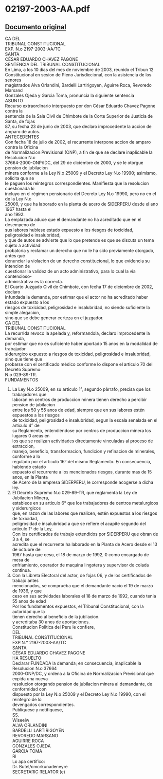 
02197-2003-AA.pdf
=================
  
[Documento original](https://tc.gob.pe/jurisprudencia/2004/02197-2003-AA.pdf)  
---  
CA DEL  
TRIBUNAL CONSTITUCIONAL  
EXP. N.o 2197-2003-AA/TC  
SANTA  
CÉSAR EDUARDO CHAVEZ PAGONE  
SENTENCIA DEL TRIBUNAL CONSTITUCIONAL  
En Lima, a los 10 dias del mes de noviembre de 2003, reunido el Tribun 12  
Constitucional en sesion de Pleno Jurisdiccional, con la asistencia de los senores  
magistrados Alva Orlandini, Bardelli Lartirigoyen, Aguirre Roca, Revoredo Marsand  
Gonzales Ojeda y Garcia Toma, pronuncia la siguiente sentencia  
ASUNTO  
Recurso extraordinario interpuesto por don César Eduardo Chavez Pagone contra la  
sentencia de la Sala Civil de Chimbote de la Corte Superior de Justicia de Santa, de fojas  
87, su fecha 23 de junio de 2003, que declaro improcedente la accion de amparo de autos.  
ANTECEDENTES  
Con fecha 18 de julio de 2002, el recurrente interpone accion de amparo contra la Oficina  
de Normalizacion Previsional (ONP), a fin de que se declare inaplicable la Resolucion N.o  
37664-2000-ONP/IDC, del 29 de diciembre de 2000, y se le otorgue pension de jubilacion  
minera conforme a la Ley N.o 25009 y el Decreto Ley N.o 19990; asimismo, solicita que se  
le paguen los reintegros correspondientes. Manifiesta que la resolucion cuestionada lo  
incluyo en el régimen pensionario del Decreto Ley N.o 19990, pero no en el de la Ley N.o  
25009, y que ha laborado en la planta de acero de SIDERPERU desde el ano 1967 hasta el  
ano 1992.  
La emplazada aduce que el demandante no ha acreditado que en el desempeno de  
sus labores hubiese estado expuesto a los riesgos de toxicidad, peligrosidad e insalubridad,  
y que de autos se advierte que lo que pretende es que se discuta un tema sujeto a actividad  
probatoria y reclamar un derecho que no le ha sido previamente otorgado, antes que  
denunciar la violacion de un derecho constitucional, lo que evidencia su intencion de  
cuestionar la validez de un acto administrativo, para lo cual la via contencioso-  
administrativa es la correcta.  
El Cuarto Juzgado Civil de Chimbote, con fecha 17 de diciembre de 2002, declaro  
infundada la demanda, por estimar que el actor no ha acreditado haber estado expuesto a los  
riesgos de toxicidad, peligrosidad e insalubridad, no siendo suficiente la simple alegacion,  
sino que se debe generar certeza en el juzgador.  
CA DEL  
TRIBUNAL CONSTITUCIONAL  
La recurrida revoco la apelada y, reformandola, declaro improcedente la demanda,  
por estimar que no es suficiente haber aportado 15 anos en la modalidad de trabajador  
siderurgico expuesto a riesgos de toxicidad, peligrosidad e insalubridad, sino que tiene que  
probarse con el certificado médico conforme lo dispone el articulo 70 del Decreto Supremo  
N.o 029-89-TR.  
FUNDAMENTOS  
1. La Ley N.o 25009, en su articulo 1°, segundo pârrafo, precisa que los trabajadores que  
laboran en centros de produccion minera tienen derecho a percibir pension de jubilacion  
entre los 50 y 55 anos de edad, siempre que en sus labores estén expuestos a los riesgos  
de toxicidad, peligrosidad e insalubridad, segun la escala senalada en el articulo 4° de  
su Reglamento, entendiéndose por centros de produccion minera los lugares 0 areas en  
los que se realizan actividades directamente vinculadas al proceso de extraccion,  
manejo, beneficio, transformacion, fundicion y refinacion de minerales, conforme a lo  
regulado por el articulo 16° del mismo Reglamento. En consecuencia, habiendo estado  
expuesto el recurrente a los mencionados riesgos, durante mas de 15 anos, en la Planta  
de Acero de la empresa SIDERPERU, le corresponde acogerse a dicha ley.  
2. El Decreto Supremo N.o 029-89-TR, que reglamenta la Ley de Jubilacion Minera,  
establece en su articulo 6° que los trabajadores de centros metalurgicos y siderurgicos  
que, en razon de las labores que realicen, estén expuestos a los riesgos de toxicidad,  
peligrosidad e insalubridad a que se refiere el acapite segundo del articulo 1° de la Ley,  
Con los certificados de trabajo extendidos por SIDERPERU que obran de 3 a 4, se  
acredita que el recurrente ha laborado en la Planta de Acero desde el 13 de octubre de  
1967 hasta que ceso, el 18 de marzo de 1992, 0 como encargado de mesa de  
enfriamiento, operador de maquina lingotera y supervisor de colada continua.  
4. Con la Libreta Electoral del actor, de fojas 06, y de los certificados de trabajo antes  
mencionados, se comprueba que el demandante nacio el 19 de marzo de 1936, y que  
ceso en sus actividades laborales el 18 de marzo de 1992, cuando tenia 55 anos de edad  
Por los fundamentos expuestos, el Tribunal Constitucional, con la autoridad que la  
tienen derecho al beneficio de la jubilacion.  
y acreditaba 30 anos de aportaciones.  
Constitucion Politica del Peru le confiere,  
DEL  
TRIBUNAL CONSTITUCIONAL  
EXP.N.° 2197-2003-AA/TC  
SANTA  
CÉSAR EDUARDO CHAVEZ PAGONE  
HA RESUELTO  
Declarar FUNDADA la demanda; en consecuencia, inaplicable la Resolucion N.o 37664  
2000-ONP/DC, y ordena a la Oficina de Normalizacion Previsional que expida una nueva  
resolucion otorgando pension de jubilacion minera al demandante, de conformidad con  
dispuesto por la Ley N.o 25009 y el Decreto Ley N.o 19990, con el reintegro de lo  
devengados correspondientes.  
Publiquese y notifiquese,  
SS.  
Wiseelw  
ALVA ORLANDINI  
BARDELLI LARTIRIGOYEN  
REVOREDO MARSANO  
AGUIRRE ROCA  
GONZALES OJEDA  
GARCIA TOMA  
Rl  
Lo apa certifico:  
Dr. Butel/omorkunadeneyre  
SECRETARIC RELATOR (e)